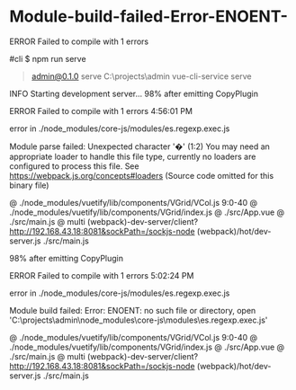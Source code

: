 # Module-build-failed-Error-ENOENT-
 ERROR  Failed to compile with 1 errors

#cli
$ npm run serve

> admin@0.1.0 serve C:\projects\admin
> vue-cli-service serve

 INFO  Starting development server...
98% after emitting CopyPlugin

 ERROR  Failed to compile with 1 errors                                                4:56:01 PM

 error  in ./node_modules/core-js/modules/es.regexp.exec.js

Module parse failed: Unexpected character '�' (1:2)
You may need an appropriate loader to handle this file type, currently no loaders are configured to process this file. See https://webpack.js.org/concepts#loaders
(Source code omitted for this binary file)

 @ ./node_modules/vuetify/lib/components/VGrid/VCol.js 9:0-40
 @ ./node_modules/vuetify/lib/components/VGrid/index.js
 @ ./src/App.vue
 @ ./src/main.js
 @ multi (webpack)-dev-server/client?http://192.168.43.18:8081&sockPath=/sockjs-node (webpack)/hot/dev-server.js ./src/main.js

98% after emitting CopyPlugin

 ERROR  Failed to compile with 1 errors                                                5:02:24 PM

 error  in ./node_modules/core-js/modules/es.regexp.exec.js

Module build failed: Error: ENOENT: no such file or directory, open 'C:\projects\admin\node_modules\core-js\modules\es.regexp.exec.js'

 @ ./node_modules/vuetify/lib/components/VGrid/VCol.js 9:0-40
 @ ./node_modules/vuetify/lib/components/VGrid/index.js
 @ ./src/App.vue
 @ ./src/main.js
 @ multi (webpack)-dev-server/client?http://192.168.43.18:8081&sockPath=/sockjs-node (webpack)/hot/dev-server.js ./src/main.js
